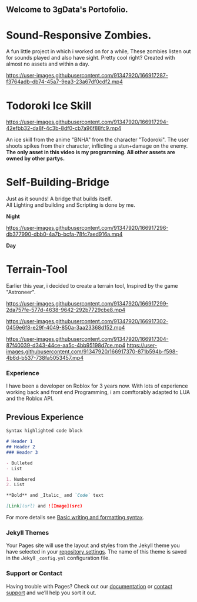 ## Welcome to 3gData's Portofolio.


# Sound-Responsive Zombies.
A fun little project in which i worked on for a while, These zombies listen out for sounds played and also have sight. Pretty cool right? Created with almost no assets and within a day.

https://user-images.githubusercontent.com/91347920/166917287-f3764adb-db74-45a7-9ea3-23a67df0cdf2.mp4

# Todoroki Ice Skill

https://user-images.githubusercontent.com/91347920/166917294-42efbb32-da8f-4c3b-8df0-cb7a96f88fc9.mp4

An ice skill from the anime "BNHA" from the character "Todoroki". The user shoots spikes from their character, inflicting a stun+damage on the enemy.\
**The only asset in this video is my programming. All other assets are owned by other partys.**

# Self-Building-Bridge
Just as it sounds! A bridge that builds itself.\
All Lighting and building and Scripting is done by me.

**Night**

https://user-images.githubusercontent.com/91347920/166917296-db377990-dbb0-4a7b-bcfa-78fc7aed916a.mp4

**Day**

# Terrain-Tool
Earlier this year, i decided to create a terrain tool, Inspired by the game "Astroneer".

https://user-images.githubusercontent.com/91347920/166917299-2da757fe-577d-4638-9642-292b7729cbe8.mp4

https://user-images.githubusercontent.com/91347920/166917302-0459e6f8-e29f-4049-850a-3aa23368d152.mp4

https://user-images.githubusercontent.com/91347920/166917304-87f40039-d343-44ce-aa5c-4bb95198d7ce.mp4
https://user-images.githubusercontent.com/91347920/166917370-871b594b-f598-4b6d-b537-738fa5053457.mp4



### Experience
I have been a developer on Roblox for 3 years now. With lots of experience working back and front end Programming, i am comftorably adapted to LUA and the Roblox API.

## Previous Experience
```markdown
Syntax highlighted code block

# Header 1
## Header 2
### Header 3

- Bulleted
- List

1. Numbered
2. List

**Bold** and _Italic_ and `Code` text

[Link](url) and ![Image](src)
```

For more details see [Basic writing and formatting syntax](https://docs.github.com/en/github/writing-on-github/getting-started-with-writing-and-formatting-on-github/basic-writing-and-formatting-syntax).

### Jekyll Themes

Your Pages site will use the layout and styles from the Jekyll theme you have selected in your [repository settings](https://github.com/3gData/3gData.github.io/settings/pages). The name of this theme is saved in the Jekyll `_config.yml` configuration file.

### Support or Contact

Having trouble with Pages? Check out our [documentation](https://docs.github.com/categories/github-pages-basics/) or [contact support](https://support.github.com/contact) and we’ll help you sort it out.
